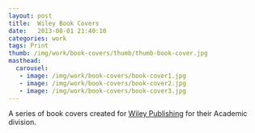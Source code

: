 ```yaml
---
layout: post
title:  Wiley Book Covers
date:   2013-08-01 21:40:10
categories: work
tags: Print
thumb: /img/work/book-covers/thumb/thumb-book-cover.jpg
masthead:
  carousel:
   - image: /img/work/book-covers/book-cover1.jpg
   - image: /img/work/book-covers/book-cover2.jpg
   - image: /img/work/book-covers/book-cover3.jpg
---
```


A series of book covers created for [Wiley Publishing][wiley-publishing] for
their Academic division.


[wiley-publishing]: http://eu.wiley.com/
